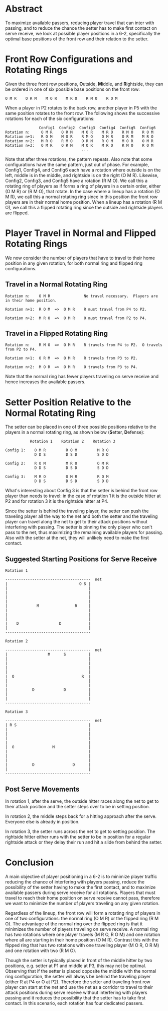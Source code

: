 # Abstract

To maximize available passers, reducing player travel that can inter with passing,
and to reduce the chance the setter has to make first contact on serve receive,
we look at possible player positions in a 6-2,
specifically the optimal base positions of the front row
and their relation to the setter.

# Front Row Configurations and Rotating Rings

Given the three front row positions, **O**utside, **M**iddle, and **R**ightside,
they can be ordered in one of six possible base positions on the front row:

    O M R    O R M    M O R    M R O    R M O    R O M

When a player in P2 rotates to the back row, another player in P5 with the same
position rotates to the front row.
The following shows the successive rotations for each of the six configurations:


                   Config1  Config2  Config3  Config4  Config5  Config6
    Rotation n:     O M R    O R M    M O R    M R O    R M O    R O M
    Rotation n+1:   R O M    M O R    R M O    O M R    O R M    M R O
    Rotation n+2:   M R O    R M O    O R M    R O M    M O R    O M R
    Rotation n+3:   O M R    O R M    M O R    M R O    R M O    R O M
                                      ...

Note that after three rotations, the pattern repeats.
Also note that some configurations have the same pattern,
just out of phase.  For example, Config1, Config4, and Config6
each have a rotation where outside is on the left, middle is in 
the middle, and rightside is on the right (O M R).
Likewise, Config2, Config3, and Config5 have a rotation (R M O).
We call this a rotating ring of players as if forms
a ring of players in a certain order, either (O M R) or (R M O),
that rotate.
In the case where a lineup
has a rotation (O M R), we call this a normal rotating ring
since in this position the front row players are in their normal
home position.
When a lineup has a rotation (R M O), we call this a flipped rotating
ring since the outside and rightside players are flipped.


# Player Travel in Normal and Flipped Rotating Rings

We now consider the number of players that have to travel
to their home position in any given rotation, for
both normal ring and flipped ring configurations.

## Travel in a Normal Rotating Ring

    Rotation n:    O M R               No travel necessary.  Players are in their home position.

    Rotation n+1:  R O M  =>  O M R    R must travel from P4 to P2.

    Rotation n+2:  M R O  =>  O M R    O must travel from P2 to P4.

## Travel in a Flipped Rotating Ring

    Rotation n:    R M O  =>  O M R    R travels from P4 to P2.  O travels from P2 to P4.

    Rotation n+1:  O R M  =>  O M R    R travels from P3 to P2.

    Rotation n+2:  M O R  =>  O M R    O travels from P3 to P4.

Note that the normal ring has fewer players traveling on serve receive
and hence increases the available passers.


# Setter Position Relative to the Normal Rotating Ring

The setter can be placed in one of three possible positions relative
to the players in a normal rotating ring, as shown below (**S**etter, **D**efense):

               Rotation 1    Rotation 2    Rotation 3

    Config 1:    O M R         R O M         M R O
                 D D S         D S D         S D D

    Config 2:    R O M         M R O         O M R
                 D D S         D S D         S D D

    Config 3:    M R O         O M R         R O M
                 D D S         D S D         S D D

What's interesting about Config 3 is that the setter is
behind the front row player than needs to travel: in
the case of rotation 1 it is the outside hitter at P2
and for rotation 3 it is the rightside hitter at P4.

Since the setter is behind the traveling player,
the setter can push the traveling player all the way 
to the net and both the setter and the traveling player
can travel along the net to get to their attack positions
without interfering with passing.  The setter is
pinning the only player who can't pass to the net,
thus maximizing the remaining available players for passing.
Also with the setter at the net, they will unlikely need
to make the first contact.

## Suggested Starting Positions for Serve Receive


    Rotation 1

    --------------------------------------  net
    |                                O S |
    |                                    |
    |                                    |
    |                                    |
    |                                    |
    |             M                R     |
    |                                    |
    |                                    |
    |                                    |
    |    D                  D            |
    |                                    |
    --------------------------------------

    Rotation 2

    --------------------------------------  net
    |                  M      S          |
    |                                    |
    |                                    |
    |                                    |
    |                                    |
    |  O                              R  |
    |                                    |
    |                                    |
    |           D             D          |
    |                                    |
    |                                    |
    --------------------------------------

    Rotation 3

    --------------------------------------  net
    | R S                                |
    |                                    |
    |                                    |
    |                                    |
    |                                    |
    |  O                 M               |
    |                                    |
    |                                    |
    |                                    |
    |           D                 D      |
    |                                    |
    --------------------------------------

## Post Serve Movements

In rotation 1, after the serve, the outside hitter races along the net to get to their
attack position and the setter steps over to be in setting position.

In rotation 2, the middle steps back for a hitting approach after the serve.
Everyone else is already in position.

In rotation 3, the setter runs across the net to get to setting position.
The rightside hitter either runs with the setter to be in position for a
regular rightside attack or they delay their run and hit a slide from behind
the setter.


# Conclusion

A main objective of player positioning in a 6-2 is
to minimize player traffic reducing the chance of
interfering with players passing,
reduce the possibility of the setter having to make the first contact,
and to maximize available passers during serve receive for all rotations.
Players that must travel to reach their home position on serve receive 
cannot pass, therefore we want to minimize the number of
players traveling on any given rotation.

Regardless of the lineup, the front row will form
a rotating ring of players in one of two configurations:
the normal ring (O M R) or the flipped ring (R M O).
The advantage of the normal ring over the flipped ring
is that it minimizes the number of players traveling on serve receive.
A normal ring has two rotations where one player travels (M R O, R O M)
and one rotation where all are starting in their home position (O M R).
Contrast this with the flipped ring that has two rotations
with one traveling player (M O R, O R M) and one rotation with two (R M O).

Though the setter is typically placed in front of the middle hitter
by two positions, e.g. setter at P1 and middle at P3,
this may not be optimal.  Observing that if the setter is
placed opposite the middle with the normal ring configuration,
the setter will always be behind the traveling player (either R at P4 or O at P2).
Therefore the setter and traveling front row player can start
at the net and use the net as a corridor to travel to 
their attack positions during serve receive without
interfering with players passing
and it reduces the possibility that the setter has to take first contact.
In this scenario, each rotation has four dedicated passers.

